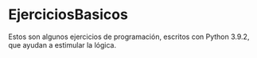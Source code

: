 # EjerciciosBasicos
Estos son algunos ejercicios de programación, escritos con Python 3.9.2, que ayudan a estimular la lógica. 
